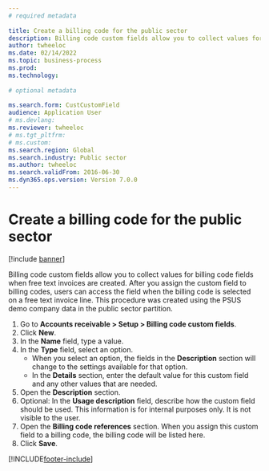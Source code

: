```yaml
--- 
# required metadata 
 
title: Create a billing code for the public sector
description: Billing code custom fields allow you to collect values for billing code fields when free text invoices are created. 
author: twheeloc
ms.date: 02/14/2022
ms.topic: business-process 
ms.prod:  
ms.technology:  
 
# optional metadata 
 
ms.search.form: CustCustomField   
audience: Application User 
# ms.devlang:  
ms.reviewer: twheeloc
# ms.tgt_pltfrm:  
# ms.custom:  
ms.search.region: Global
ms.search.industry: Public sector
ms.author: twheeloc
ms.search.validFrom: 2016-06-30 
ms.dyn365.ops.version: Version 7.0.0 
---
```

# Create a billing code for the public sector

[!include [banner](../../includes/banner.md)]

Billing code custom fields allow you to collect values for billing code fields when free text invoices are created. After you assign the custom field to billing codes, users can access the field when the billing code is selected on a free text invoice line. This procedure was created using the PSUS demo company data in the public sector partition.

1. Go to **Accounts receivable > Setup > Billing code custom fields**.
2. Click **New**.
3. In the **Name** field, type a value.
4. In the **Type** field, select an option.
    * When you select an option, the fields in the **Description** section will change to the settings available for that option.  
    * In the **Details** section, enter the default value for this custom field and any other values that are needed.  
5. Open the **Description** section.
6. Optional: In the **Usage description** field, describe how the custom field should be used. This information is for internal purposes only. It is not visible to the user.
7. Open the **Billing code references** section. When you assign this custom field to a billing code, the billing code will be listed here.
8. Click **Save**.



[!INCLUDE[footer-include](../../../includes/footer-banner.md)]
